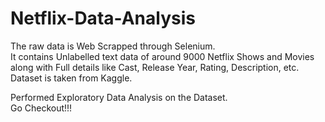 # Netflix-Data-Analysis

The raw data is Web Scrapped through Selenium. <br>It contains Unlabelled text data of around 9000 Netflix Shows and Movies along with Full details like Cast, Release Year, Rating, Description, etc.<br>
Dataset is taken from Kaggle.<br>

Performed Exploratory Data Analysis on the Dataset.<br>
Go Checkout!!!

